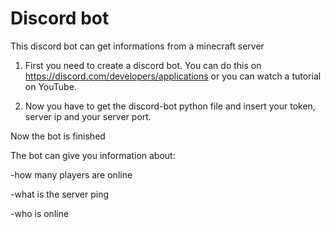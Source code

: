 # Discord bot 
This discord bot can get informations from a minecraft server


1.  First you need to create a discord bot. You can do this on https://discord.com/developers/applications or you can watch a tutorial on YouTube.

2.   Now you have to get the discord-bot python file and insert your token, server ip and your server port.
 
 Now the bot is finished
 
 
 The bot can give you information about:
 
 -how many players are online

 -what is the server ping
 
 -who is online
